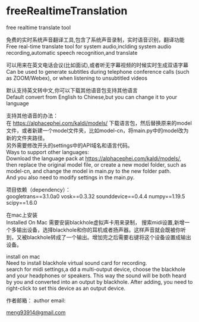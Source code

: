 # freeRealtimeTranslation
free realtime translate tool

免费的实时系统声音翻译工具,包含了系统声音录制，实时语音识别，翻译功能  
Free real-time translate tool for system audio,inclding system audio recording,automatic speech recognition,and translate

可以用来在英文电话会议(比如面试),或者听无字幕视频的时候实时生成双语字幕  
Can be used to generate subtitles during telephone conference calls (such as ZOOM/Webex), or when listening to unsubtitled videos

默认支持英文转中文,你可以下载其他语音包支持其他语言   
Default convert from English to Chinese,but you can change it to your language  

支持其他语音的办法：  
在 https://alphacephei.com/kaldi/models/ 下载语言包，然后替换原来的model文件，或者新建一个model文件夹，比如model-cn，将main.py中的model改为新的文件夹路径。  
另外需要修改开头的settings中的API域名和语言代码。  
Ways to support other languages:  
Download the language pack at https://alphacephei.com/kaldi/models/, then replace the original model file, or create a new model folder, such as model-cn, and change the model in main.py to the new folder path.  
And you also need to modify settings in the main.py.


项目依赖（dependency）：  
googletrans==3.1.0a0
vosk==0.3.32
sounddevice==0.4.4
numpy==1.19.5
scipy==1.6.0

在mac上安装  
Installed On Mac 
需要安装blackhole虚拟声卡用来录制，
搜索midi设置,新增一个多输出设备，选择blackhole和你的耳机或者扬声器。这样声音就会既被你听到，又被blackhole转成了一个输出。增加完之后需要右键将这个设备设置成输出设备。

install on mac  
Need to install blackhole virtual sound card for recording.  
search for midi settings,a dd a multi-output device, choose the blackhole and your headphones or speakers. This way the sound will be both heard by you and converted into an output by blackhole. After adding, you need to right-click to set this device as an output device.


作者邮箱：
author email:

meng93914@gmail.com
